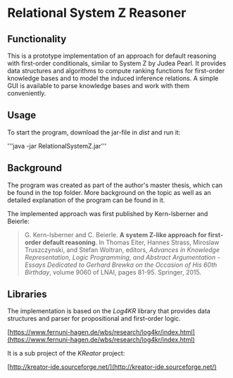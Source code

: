 # Relational System Z Reasoner

## Functionality

This is a prototype implementation of an approach for default reasoning with first-order conditionals, similar to System Z by Judea Pearl. It provides data structures and algorithms to compute ranking functions for first-order knowledge bases and to model the induced inference relations. A simple GUI is available to parse knowledge bases and work with them conveniently.

## Usage

To start the program, download the jar-file in *dist* and run it:

'''java -jar RelationalSystemZ.jar'''

## Background

The program was created as part of the author's master thesis, which can be found in the top folder. More background on the topic as well as an detailed explanation of the program can be found in it. 

The implemented approach was first published by Kern-Isberner and Beierle:

> G. Kern-Isberner and C. Beierle. **A system Z-like approach for first-order default reasoning**. In Thomas Eiter, Hannes Strass, Miroslaw Truszczynski, and Stefan Woltran, editors, *Advances in Knowledge Representation, Logic Programming, and Abstract Argumentation - Essays Dedicated to Gerhard Brewka on the Occasion of His 60th Birthday*, volume 9060 of LNAI, pages 81-95. Springer, 2015.

## Libraries

The implementation is based on the *Log4KR* library that provides data structures and parser for propositional and first-order logic.

[https://www.fernuni-hagen.de/wbs/research/log4kr/index.html](https://www.fernuni-hagen.de/wbs/research/log4kr/index.html)

It is a sub project of the *KReator* project:

[http://kreator-ide.sourceforge.net/](http://kreator-ide.sourceforge.net/)